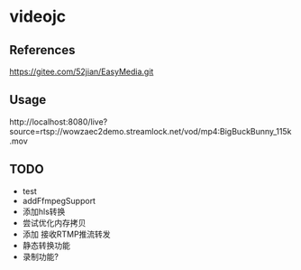 # videojc

## References

https://gitee.com/52jian/EasyMedia.git

## Usage
http://localhost:8080/live?source=rtsp://wowzaec2demo.streamlock.net/vod/mp4:BigBuckBunny_115k.mov
## TODO
* test
* addFfmpegSupport
* 添加hls转换
* 尝试优化内存拷贝
* 添加 接收RTMP推流转发
* 静态转换功能
* 录制功能?
